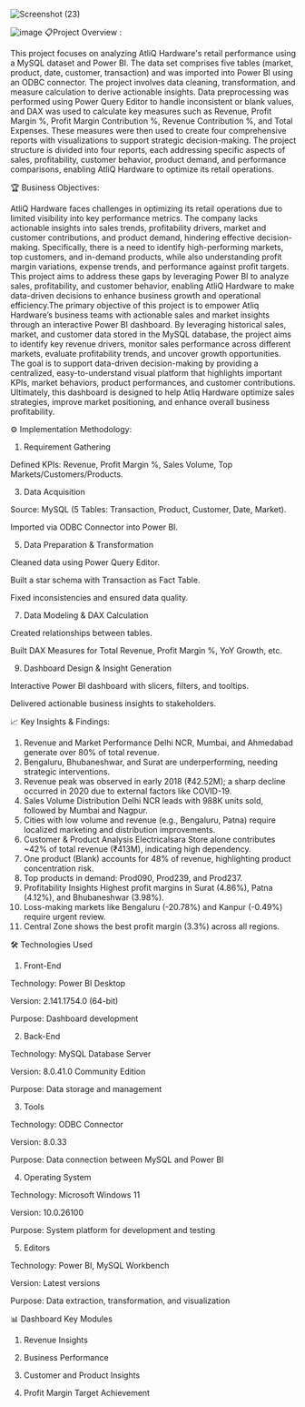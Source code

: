 ![Screenshot (23)](https://github.com/user-attachments/assets/3ded627e-bef2-4800-9915-87d967cef4a6)

![image](https://github.com/user-attachments/assets/030a6547-abe4-4aa2-82e1-16d804f4596c)
📋Project Overview :

This project focuses on analyzing AtliQ Hardware's retail performance using a MySQL dataset and Power BI. The data set comprises five tables (market, product, date, customer, transaction) and was imported into Power BI using an ODBC connector. The project involves data cleaning, transformation, and measure calculation to derive actionable insights. Data preprocessing was performed using Power Query Editor to handle inconsistent or blank values, and DAX was used to calculate key measures such as Revenue, Profit Margin %, Profit Margin Contribution %, Revenue Contribution %, and Total Expenses. These measures were then used to create four comprehensive reports with visualizations to support strategic decision-making. The project structure is divided into four reports, each addressing specific aspects of sales, profitability, customer behavior, product demand, and performance comparisons, enabling AtliQ Hardware to optimize its retail operations.




🏆 Business Objectives: 

AtliQ Hardware faces challenges in optimizing its retail operations due to limited visibility into key performance metrics. The company lacks actionable insights into sales trends, profitability drivers, market and customer contributions, and product demand, hindering effective decision-making. Specifically, there is a need to identify high-performing markets, top customers, and in-demand products, while also understanding profit margin variations, expense trends, and performance against profit targets. This project aims to address these gaps by leveraging Power BI to analyze sales, profitability, and customer behavior, enabling AtliQ Hardware to make data-driven decisions to enhance business growth and operational efficiency.The primary objective of this project is to empower Atliq Hardware’s business teams with actionable sales and market insights through an interactive Power BI dashboard. By leveraging historical sales, market, and customer data stored in the MySQL database, the project aims to identify key revenue drivers, monitor sales performance across different markets, evaluate profitability trends, and uncover growth opportunities. The goal is to support data-driven decision-making by providing a centralized, easy-to-understand visual platform that highlights important KPIs, market behaviors, product performances, and customer contributions. Ultimately, this dashboard is designed to help Atliq Hardware optimize sales strategies, improve market positioning, and enhance overall business profitability.







⚙️ Implementation Methodology: 

1. Requirement Gathering
   
Defined KPIs: Revenue, Profit Margin %, Sales Volume, Top Markets/Customers/Products.


3. Data Acquisition
   
Source: MySQL (5 Tables: Transaction, Product, Customer, Date, Market).

Imported via ODBC Connector into Power BI.


5. Data Preparation & Transformation
   
Cleaned data using Power Query Editor.

Built a star schema with Transaction as Fact Table.

Fixed inconsistencies and ensured data quality.



7. Data Modeling & DAX Calculation
   
Created relationships between tables.

Built DAX Measures for Total Revenue, Profit Margin %, YoY Growth, etc.



9. Dashboard Design & Insight Generation
    
Interactive Power BI dashboard with slicers, filters, and tooltips.

Delivered actionable business insights to stakeholders.






📈 Key Insights & Findings:

1. Revenue and Market Performance Delhi NCR, Mumbai, and Ahmedabad generate over 80% of total revenue.
2. Bengaluru, Bhubaneshwar, and Surat are underperforming, needing strategic interventions.
3. Revenue peak was observed in early 2018 (₹42.52M); a sharp decline occurred in 2020 due to external factors like COVID-19.
4. Sales Volume Distribution Delhi NCR leads with 988K units sold, followed by Mumbai and Nagpur.
5. Cities with low volume and revenue (e.g., Bengaluru, Patna) require localized marketing and distribution improvements.
6. Customer & Product Analysis Electricalsara Store alone contributes ~42% of total revenue (₹413M), indicating high dependency.
7. One product (Blank) accounts for 48% of revenue, highlighting product concentration risk.
8. Top products in demand: Prod090, Prod239, and Prod237.
9. Profitability Insights Highest profit margins in Surat (4.86%), Patna (4.12%), and Bhubaneshwar (3.98%).
10. Loss-making markets like Bengaluru (-20.78%) and Kanpur (-0.49%) require urgent review.
11. Central Zone shows the best profit margin (3.3%) across all regions.






🛠 Technologies Used


1. Front-End

Technology: Power BI Desktop

Version: 2.141.1754.0 (64-bit)

Purpose: Dashboard development


2. Back-End

Technology: MySQL Database Server

Version: 8.0.41.0 Community Edition

Purpose: Data storage and management


3. Tools

Technology: ODBC Connector

Version: 8.0.33

Purpose: Data connection between MySQL and Power BI


4. Operating System

Technology: Microsoft Windows 11

Version: 10.0.26100

Purpose: System platform for development and testing


5. Editors

Technology: Power BI, MySQL Workbench

Version: Latest versions

Purpose: Data extraction, transformation, and visualization







📊 Dashboard Key Modules 

1. Revenue Insights

2. Business Performance

3. Customer and Product Insights

4. Profit Margin Target Achievement


